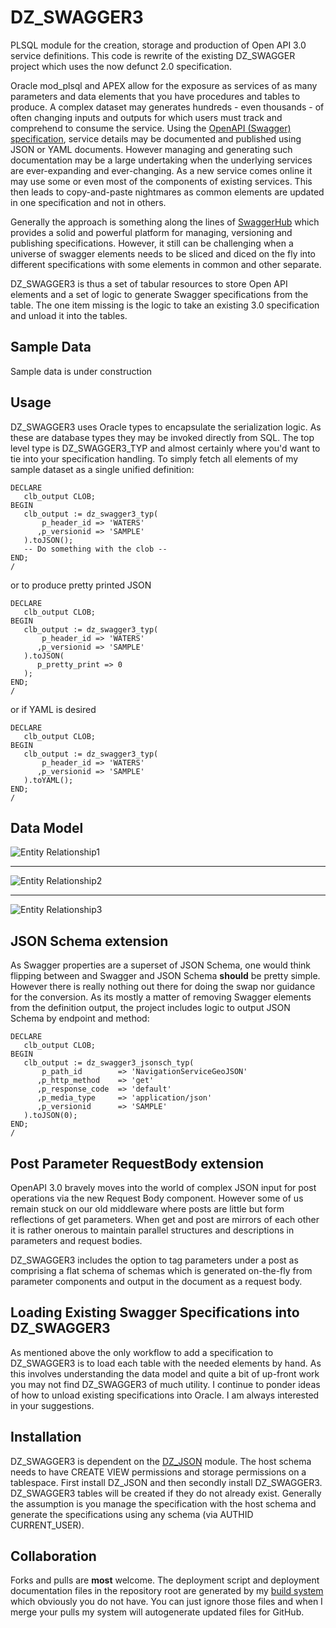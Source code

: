 # DZ_SWAGGER3
PLSQL module for the creation, storage and production of Open API 3.0 service definitions.  This code is rewrite of the existing DZ_SWAGGER project which uses the now defunct 2.0 specification.

Oracle mod_plsql and APEX allow for the exposure as services of as many parameters and data elements that you have procedures and tables to produce.  A complex dataset may generates hundreds - even thousands - of often changing inputs and outputs for which users must track and comprehend to consume the service.  Using the [OpenAPI (Swagger) specification](http://swagger.io/specification), service details may be documented and published using JSON or YAML documents.  However managing and generating such documentation may be a large undertaking when the underlying services are ever-expanding and ever-changing.  As a new service comes online it may use some or even most of the components of existing services.  This then leads to copy-and-paste nightmares as common elements are updated in one specification and not in others.

Generally the approach is something along the lines of [SwaggerHub](https://app.swaggerhub.com) which provides a solid and powerful platform for managing, versioning and publishing specifications.  However, it still can be challenging when a universe of swagger elements needs to be sliced and diced on the fly into different specifications with some elements in common and other separate.

DZ_SWAGGER3 is thus a set of tabular resources to store Open API elements and a set of logic to generate Swagger specifications from the table.  The one item missing is the logic to take an existing 3.0 specification and unload it into the tables.  

## Sample Data
Sample data is under construction

## Usage
DZ_SWAGGER3 uses Oracle types to encapsulate the serialization logic.  As these are database types they may be invoked directly from SQL.  The top level type is DZ_SWAGGER3_TYP and almost certainly where you'd want to tie into your specification handling.  To simply fetch all elements of my sample dataset as a single unified definition:

```
DECLARE
   clb_output CLOB;
BEGIN
   clb_output := dz_swagger3_typ(
       p_header_id => 'WATERS'
      ,p_versionid => 'SAMPLE'
   ).toJSON();
   -- Do something with the clob --
END;
/
```
or to produce pretty printed JSON
```
DECLARE
   clb_output CLOB;
BEGIN
   clb_output := dz_swagger3_typ(
       p_header_id => 'WATERS'
      ,p_versionid => 'SAMPLE'
   ).toJSON(
      p_pretty_print => 0
   );
END;
/
```
or if YAML is desired
```
DECLARE
   clb_output CLOB;
BEGIN
   clb_output := dz_swagger3_typ(
       p_header_id => 'WATERS'
      ,p_versionid => 'SAMPLE'
   ).toYAML();
END;
/
```

## Data Model
![Entity Relationship1](Doc/ERD1.png)
___

![Entity Relationship2](Doc/ERD2.png)
___

![Entity Relationship3](Doc/ERD3.png)

## JSON Schema extension
As Swagger properties are a superset of JSON Schema, one would think flipping between and Swagger and JSON Schema **should** be pretty simple.  However there is really nothing out there for doing the swap nor guidance for the conversion.  As its mostly a matter of removing Swagger elements from the definition output, the project includes logic to output JSON Schema by endpoint and method:

```
DECLARE
   clb_output CLOB;
BEGIN
   clb_output := dz_swagger3_jsonsch_typ(
       p_path_id        => 'NavigationServiceGeoJSON'
      ,p_http_method    => 'get'
      ,p_response_code  => 'default'
      ,p_media_type     => 'application/json'
      ,p_versionid      => 'SAMPLE'
   ).toJSON(0);
END;
/
```

## Post Parameter RequestBody extension
OpenAPI 3.0 bravely moves into the world of complex JSON input for post operations via the new Request Body component.  However some of us remain stuck on our old middleware where posts are little but form reflections of get parameters.  When get and post are mirrors of each other it is rather onerous to maintain parallel structures and descriptions in parameters and request bodies.

DZ_SWAGGER3 includes the option to tag parameters under a post as comprising a flat schema of schemas which is generated on-the-fly from parameter components and output in the document as a request body.

## Loading Existing Swagger Specifications into DZ_SWAGGER3
As mentioned above the only workflow to add a specification to DZ_SWAGGER3 is to load each table with the needed elements by hand.  As this involves understanding the data model and quite a bit of up-front work you may not find DZ_SWAGGER3 of much utility.  I continue to ponder ideas of how to unload existing specifications into Oracle.  I am always interested in your suggestions. 

## Installation
DZ_SWAGGER3 is dependent on the [DZ_JSON](https://github.com/pauldzy/DZ_JSON) module.  The host schema needs to have CREATE VIEW permissions and storage permissions on a tablespace.  First install DZ_JSON and then secondly install DZ_SWAGGER3.  DZ_SWAGGER3 tables will be created if they do not already exist.  Generally the assumption is you manage the specification with the host schema and generate the specifications using any schema (via AUTHID CURRENT_USER).

## Collaboration
Forks and pulls are **most** welcome.  The deployment script and deployment documentation files in the repository root are generated by my [build system](https://github.com/pauldzy/Speculative_PLSQL_CI) which obviously you do not have.  You can just ignore those files and when I merge your pulls my system will autogenerate updated files for GitHub.

